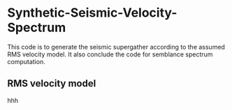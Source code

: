 # Synthetic-Seismic-Velocity-Spectrum
This code is to generate the seismic supergather according to the assumed RMS velocity model. It also conclude the code for semblance spectrum computation.

## RMS velocity model

hhh
